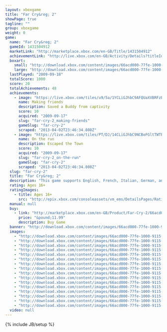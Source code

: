 ```yaml
---
layout: xboxgame
title: "Far Cry&reg; 2"
showPage: true
tagline: ""
group: xboxgame
weight: 0
game: 
  name: "Far Cry&reg; 2"
  gameId: 1431504912
  marketLink: "http://marketplace.xbox.com/en-GB/Title/1431504912"
  achievementLink: "http://live.xbox.com/en-GB/Activity/Details?titleId=1431504912"
  boxart: 
    small: "http://download.xbox.com/content/images/66acd000-77fe-1000-9115-d80255530810/1033/boxartsm.jpg"
    large: "http://download.xbox.com/content/images/66acd000-77fe-1000-9115-d80255530810/1033/boxartlg.jpg"
  lastPlayed: "2009-09-18"
  totalScore: 1000
  score: 20
  totalAchievements: 48
  achievements: 
    - image: "https://live.xbox.com/tiles/u9/5a/1YCLiGJhbC9AFQUaXVBRFzEwL2FjaC8wLzQAAAAA5+fn+nXeoA==.jpg"
      name: Making friends
      description: Saved a Buddy from captivity
      score: 10
      acquired: "2009-09-17"
      slug: "far-cry-2_making-friends"
      gameSlug: "far-cry-2"
      scraped: "2013-04-02T23:46:34.808Z"
    - image: "https://live.xbox.com/tiles/PT/DJ/14CLiGJhbC9NCBoFGltTWTEwL2FjaC8wLzI5AAAAAOfn5-jmMCE=.jpg"
      name: On the run
      description: Escaped the Town
      score: 10
      acquired: "2009-09-17"
      slug: "far-cry-2_on-the-run"
      gameSlug: "far-cry-2"
      scraped: "2013-04-02T23:46:34.808Z"
  slug: "far-cry-2"
  title: "Far Cry&reg; 2"
  description: "This game supports English, French, Italian, German, and Spanish. Download the manual for this game by locating the game on http://marketplace.xbox.com and selecting &ldquo;See Game Manual&quot;. Far Cry&reg; 2 is a true open-world FPS where every decision you make affects the outcome of the game. The first sequel to the award-winning franchise takes you to one of the most beautiful and hostile environments in the world - AFRICA. You are a gun for hire, trapped in a war-torn African state, stricken with malaria and forced to make deals with corrupt warlords. Your mission is to hunt down and kill The Jackal. This evil arms dealer has been perpetuating this conflict for years, wreaking havoc on the land an all of its innocent people. Run, swim, drive, fly, shoot, fight and smash your way through over 50km&sup2; of open world. Beware though, sometimes the hunter can become the hunted. There are no refunds for this item. For more information, see www.xbox.com/live/accounts."
  rating: Ages 16+
  ratingImages: 
    - title: Ages 16+
      src: "http://epix.xbox.com/consoleassets/vm_ems/DetailsPages/RatingSystemID/14/default/Values/14004.png"
  manual: null
  buy: 
    - link: "http://marketplace.xbox.com/en-GB/Product/Far-Cry-2/66acd000-77fe-1000-9115-d80255530810?purchase=1&amp;DownloadType=Game"
      price: "&pound;11.99"
      description: Buy Game
  banner: "http://download.xbox.com/content/images/66acd000-77fe-1000-9115-d80255530810/1033/banner.png"
  images: 
    - "http://download.xbox.com/content/images/66acd000-77fe-1000-9115-d80255530810/1033/screenlg1.jpg"
    - "http://download.xbox.com/content/images/66acd000-77fe-1000-9115-d80255530810/1033/screenlg2.jpg"
    - "http://download.xbox.com/content/images/66acd000-77fe-1000-9115-d80255530810/1033/screenlg3.jpg"
    - "http://download.xbox.com/content/images/66acd000-77fe-1000-9115-d80255530810/1033/screenlg4.jpg"
    - "http://download.xbox.com/content/images/66acd000-77fe-1000-9115-d80255530810/1033/screenlg5.jpg"
    - "http://download.xbox.com/content/images/66acd000-77fe-1000-9115-d80255530810/1033/screenlg6.jpg"
    - "http://download.xbox.com/content/images/66acd000-77fe-1000-9115-d80255530810/1033/screenlg7.jpg"
    - "http://download.xbox.com/content/images/66acd000-77fe-1000-9115-d80255530810/7177/screenlg8.jpg"
    - "http://download.xbox.com/content/images/66acd000-77fe-1000-9115-d80255530810/7177/screenlg9.jpg"
    - "http://download.xbox.com/content/images/66acd000-77fe-1000-9115-d80255530810/7177/screenlg10.jpg"
    - "http://download.xbox.com/content/images/66acd000-77fe-1000-9115-d80255530810/7177/screenlg11.jpg"
    - "http://download.xbox.com/content/images/66acd000-77fe-1000-9115-d80255530810/7177/screenlg12.jpg"
    - "http://download.xbox.com/content/images/66acd000-77fe-1000-9115-d80255530810/7177/screenlg13.jpg"
    - "http://download.xbox.com/content/images/66acd000-77fe-1000-9115-d80255530810/7177/screenlg14.jpg"
    - "http://download.xbox.com/content/images/66acd000-77fe-1000-9115-d80255530810/7177/screenlg15.jpg"
    - "http://download.xbox.com/content/images/66acd000-77fe-1000-9115-d80255530810/7177/screenlg16.jpg"
  video: null
---
```

{% include JB/setup %}
